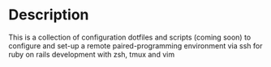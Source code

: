 Description
===========

This is a collection of configuration dotfiles and scripts (coming soon) to configure and set-up a remote paired-programming environment via ssh for ruby on rails development with zsh, tmux and vim
